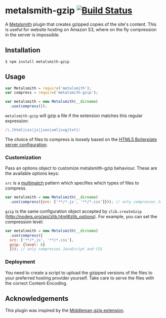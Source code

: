 # metalsmith-gzip [![Build Status](https://travis-ci.org/ludovicofischer/metalsmith-gzip.svg?branch=master)](https://travis-ci.org/ludovicofischer/metalsmith-gzip)

A [Metalsmith](http://metalsmith.io) plugin that creates gzipped copies of the site's content. This is useful for website hosting on Amazon S3, where on the fly compression in the server is impossible.

## Installation

```
$ npm install metalsmith-gzip
```

## Usage

```javascript
var Metalsmith = require('metalsmith');
var compress = require('metalsmith-gzip');

var metalsmith = new Metalsmith(__dirname)
  .use(compress());

```

`metalsmith-gzip` will gzip a file if the extension matches this regular expression:

```javascript
/\.[html|css|js|json|xml|svg|txt]/
```

The choice of files to compress is loosely based on the [HTML5 Boilerplate server configuration](https://github.com/h5bp/server-configs-apache).

### Customization

Pass an options object to customize metalsmith-gzip behaviour. These are the available options keys:

`src` is a [multimatch](https://github.com/sindresorhus/multimatch) pattern which specifies which types of files to compress.

```javascript
var metalsmith = new Metalsmith(__dirname)
  .use(compress({src: ['**/*.js', '**/*.css']})); // only compresses JavaScript and CSS

```

`gzip` is the same configuration object accepted by `zlib.createGzip` (http://nodejs.org/api/zlib.html#zlib_options). For example, you can set the compression level:

```javascript
var metalsmith = new Metalsmith(__dirname)
  .use(compress({
  src: ['**/*.js', '**/*.css'],
  gzip: {level: 6}
  })); // only compresses JavaScript and CSS

```

### Deployment

You need to create a script to upload the gzipped versions of the files to your preferred hosting provider yourself. Take care to serve the files with the correct Content-Encoding.

## Acknowledgements

This plugin was inspired by the [Middleman gzip extension](http://middlemanapp.com/advanced/file-size-optimization/).
